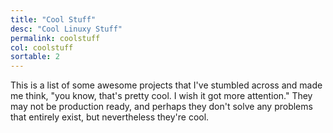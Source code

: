 ```yaml
---
title: "Cool Stuff"
desc: "Cool Linuxy Stuff"
permalink: coolstuff
col: coolstuff
sortable: 2
---
```


This is a list of some awesome projects that I've stumbled across and made me think, "you know, that's pretty cool. I wish it got more attention." They may not be production ready, and perhaps they don't solve any problems that entirely exist, but nevertheless they're cool.
